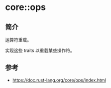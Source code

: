 # core::ops

## 简介

运算符重载。

实现这些 traits 以重载某些操作符。

## 参考

- https://doc.rust-lang.org/core/ops/index.html
